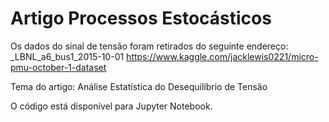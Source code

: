# Artigo Processos Estocásticos


Os dados do sinal de tensão foram retirados do seguinte endereço:
_LBNL_a6_bus1_2015-10-01
https://www.kaggle.com/jacklewis0221/micro-pmu-october-1-dataset


Tema do artigo:
Análise Estatística do Desequilíbrio de Tensão

O código está disponível para Jupyter Notebook.

